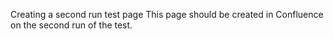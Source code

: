 Creating a second run test page
This page should be created in Confluence on the second run of the test.